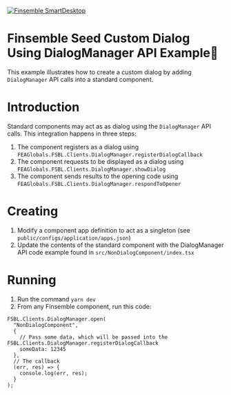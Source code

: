 [![Finsemble SmartDesktop](./public/assets/img/Finsemble+Cosaic.svg)](https://documentation.finsemble.com/)

# Finsemble Seed Custom Dialog Using DialogManager API Example🌱
This example illustrates how to create a custom dialog by adding `DialogManager` API calls into a standard component.

# Introduction
Standard components may act as as dialog using the `DialogManager` API calls. This integration happens in three steps:
1. The component registers as a dialog using `FEAGlobals.FSBL.Clients.DialogManager.registerDialogCallback`
2. The component requests to be displayed as a dialog using `FEAGlobals.FSBL.Clients.DialogManager.showDialog`
3. The component sends results to the opening code using `FEAGlobals.FSBL.Clients.DialogManager.respondToOpener`

# Creating
1. Modify a component app definition to act as a singleton (see `public/configs/application/apps.json`)
2. Update the contents of the standard component with the DialogManager API code example found in `src/NonDialogComponent/index.tsx`

# Running
1. Run the command `yarn dev`
2. From any Finsemble component, run this code:
```
FSBL.Clients.DialogManager.open(
  "NonDialogComponent",
  {
    // Pass some data, which will be passed into the FSBL.Clients.DialogManager.registerDialogCallback
    someData: 12345
  },
  // The callback
  (err, res) => {
    console.log(err, res);
  }
);
```
